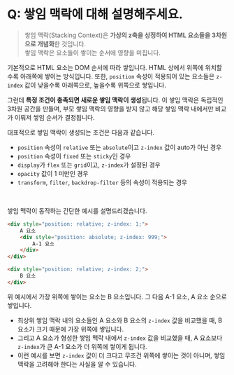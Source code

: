 # Q: 쌓임 맥락에 대해 설명해주세요.
> 쌓임 맥락(Stacking Context)은 **가상의 z축을 상정하여 HTML 요소들을 3차원으로 개념화**한 것입니다.  
> 쌓임 맥락은 요소들이 쌓이는 순서에 영향을 미칩니다.

기본적으로 HTML 요소는 DOM 순서에 따라 쌓입니다. HTML 상에서 위쪽에 위치할수록 아래쪽에 쌓이는 방식입니다. 또한, `position` 속성이 적용되어 있는 요소들은 `z-index` 값이 낮을수록 아래쪽으로, 높을수록 위쪽으로 쌓입니다.

그런데 **특정 조건이 충족되면 새로운 쌓임 맥락이 생성**됩니다. 이 쌓임 맥락은 독립적인 3차원 공간을 만들며, 부모 쌓임 맥락의 영향을 받지 않고 해당 쌓임 맥락 내에서만 비교가 이뤄져 쌓임 순서가 결정됩니다.

대표적으로 쌓임 맥락이 생성되는 조건은 다음과 같습니다. 

- `position` 속성이 `relative` 또는 `absolute`이고 `z-index` 값이 auto가 아닌 경우
- `position` 속성이 `fixed` 또는 `sticky`인 경우
- `display`가 `flex` 또는 `grid`이고, `z-index`가 설정된 경우
- `opacity` 값이 1 미만인 경우
- `transform`, `filter`, `backdrop-filter` 등의 속성이 적용되는 경우

<br/>

쌓임 맥락이 동작하는 간단한 예시를 설명드리겠습니다.

```html
<div style="position: relative; z-index: 1;">
    A 요소 
    <div style="position: absolute; z-index: 999;">
        A-1 요소 
    </div>
</div>

<div style="position: relative; z-index: 2;">
    B 요소
</div>
```
위 예시에서 가장 위쪽에 쌓이는 요소는 B 요소입니다. 그 다음 A-1 요소, A 요소 순으로 쌓입니다.

- 최상위 쌓임 맥락 내의 요소들인 A 요소와 B 요소의 `z-index` 값을 비교했을 때, B 요소가 크기 때문에 가장 위쪽에 쌓입니다.
- 그리고 A 요소가 형성한 쌓임 맥락 내에서 `z-index` 값을 비교했을 때, A 요소보다 `z-index`가 큰 A-1 요소가 더 위쪽에 쌓이게 됩니다.
- 이런 예시를 보면 `z-index` 값이 더 크다고 무조건 위쪽에 쌓이는 것이 아니며, 쌓임 맥락을 고려해야 한다는 사실을 알 수 있습니다.


